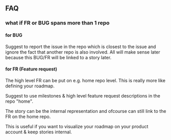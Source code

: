 ## FAQ

### what if FR or BUG spans more than 1 repo

#### for BUG
Suggest to report the issue in the repo which is closest to the issue and ignore the fact that another repo is also involved.
All will make sense later because this BUG/FR will be linked to a story later.

#### for FR (Feature request)

The high level FR can be put on e.g. home repo level. This is really more like defining your roadmap.

Suggest to use milestones & high level feature request descriptions in the repo "home".

The story can be the internal representation and ofcourse can still link to the FR on the home repo.

This is useful if you want to visualize your roadmap on your product account & keep stories internal.




